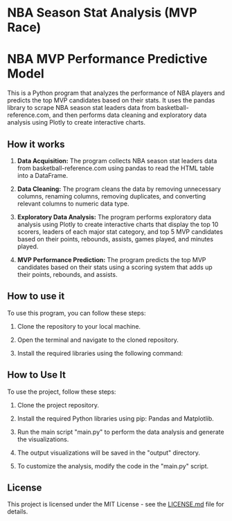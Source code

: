 # NBA Season Stat Analysis (MVP Race)
# NBA MVP Performance Predictive Model

This is a Python program that analyzes the performance of NBA players and predicts the top MVP candidates based on their stats. It uses the pandas library to scrape NBA season stat leaders data from basketball-reference.com, and then performs data cleaning and exploratory data analysis using Plotly to create interactive charts.

## How it works

1. **Data Acquisition:** The program collects NBA season stat leaders data from basketball-reference.com using pandas to read the HTML table into a DataFrame.

2. **Data Cleaning:** The program cleans the data by removing unnecessary columns, renaming columns, removing duplicates, and converting relevant columns to numeric data type.

3. **Exploratory Data Analysis:** The program performs exploratory data analysis using Plotly to create interactive charts that display the top 10 scorers, leaders of each major stat category, and top 5 MVP candidates based on their points, rebounds, assists, games played, and minutes played.

4. **MVP Performance Prediction:** The program predicts the top MVP candidates based on their stats using a scoring system that adds up their points, rebounds, and assists.

## How to use it

To use this program, you can follow these steps:

1. Clone the repository to your local machine.

2. Open the terminal and navigate to the cloned repository.

3. Install the required libraries using the following command:



## How to Use It

To use the project, follow these steps:

1. Clone the project repository.

2. Install the required Python libraries using pip: Pandas and Matplotlib.

3. Run the main script "main.py" to perform the data analysis and generate the visualizations.

4. The output visualizations will be saved in the "output" directory.

5. To customize the analysis, modify the code in the "main.py" script.

## License

This project is licensed under the MIT License - see the [LICENSE.md](LICENSE.md) file for details.
